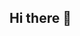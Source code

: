 ## Hi there 👋

<!--
👋 I am a molecular biologist turned computational genomic scientist with 5+ years of experience analyzing next-generation sequencing data with expertise in melanoma, neurodegenerative disease, epigenetics, and RNA biology. 

🎓 I earned my PhD in Genetics & Genomics from Boston University School of Medicine where I discovered the role of the CoREST epigenetic complex in RNA splicing and developed a method to resensitize immunotherapy-resistant tumors to immune checkpoint blockade.

🧬 I was a Computational Genomics Intern at ReviR Therapeutics, an early stage RNA therapeutics company, where I spearheaded a computational pipeline to automate RNA splicing small molecule characterization and integrated it into an in-house data user interface for wet lab biology use. I also created a machine learning model trained on large-scale informatic datasets to predict nonsense-mediated decay induced by RNA splicing small molecules.

📚Publications:
	- CoREST Complex Inhibition Alters RNA Splicing to Promote Neoantigen Expression and Enhance Tumor Immunity 
	- The CoREST Repressor Complex Mediates Phenotype Switching and Therapy Resistance in Melanoma
	- Targeting of the CoREST Repressor Complex in Atypical Teratoid Rhabdoid Tumors Restores Epigenetic Balance and Unlocks Irreversible Differentiation Programs
	- The CoREST complex is a therapeutic vulnerability in malignant peripheral nerve sheath tumors
	- Epigenetics and Cutaneous Neoplasms: From Mechanism to Therapy
 
📫 How to reach me: 
  - Email: rjfisher002@gmail.com
-->
